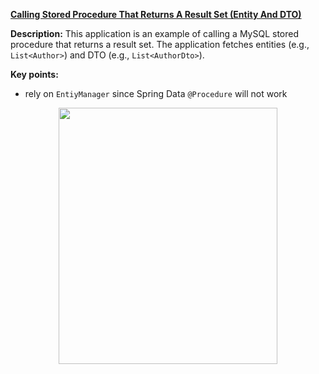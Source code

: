 **[Calling Stored Procedure That Returns A Result Set (Entity And DTO)](https://github.com/AnghelLeonard/Hibernate-SpringBoot/tree/master/HibernateSpringBootCallStoredProcedureReturnResultSet)**
  
**Description:** This application is an example of calling a MySQL stored procedure that returns a result set. The application fetches entities (e.g., `List<Author>`) and DTO (e.g., `List<AuthorDto>`).

**Key points:**
- rely on `EntiyManager` since Spring Data `@Procedure` will not work
     
<a href="https://leanpub.com/java-persistence-performance-illustrated-guide"><p align="center"><img src="https://github.com/AnghelLeonard/Hibernate-SpringBoot/blob/master/Java%20Persistence%20Performance%20Illustrated%20Guide.jpg" height="410" width="350"/></p></a>
